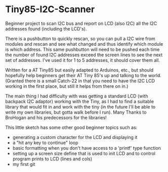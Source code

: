 # Tiny85-I2C-Scanner
Beginner project to scan I2C bus and report on LCD (also I2C) all the I2C addresses found (including the LCD's).

There is a pushbutton to quickly rescan, so you can pull a I2C wire from modules and rescan and see what changed and thus identify which module is which address.  This same pushbutton will need to be pushed each time the number of found I2C addresses exceed the screen lines  to see the next set of addresses.  I've used it for 1 to 5 addresses, it should cover them all.

Written for a AT Tiny85 but easily adapted to Arduinos, etc., but should hopefully help beginners get their AT Tiny 85's up and talking to the world.  (Granted there is a small Catch-22 in that you need to have the I2C LCD working in the first place, but still it helps from there on in.)

The main thing I had difficulty with was getting a standard LCD (with backpack I2C adaptor) working with the Tiny, as I had to find a suitable library that would fit in and work with the tiny (in the future I'll be able to write my own libraries, but gotta walk before I run).  Many Thanks to BroHogan and his predecessors for the libraries!

This little sketch has some other good beginner topics such as:
- generating a custom character for the LCD and displaying it
- a "hit any key to continue" loop
- basic formatting when you don't have access to a 'printf' type function
- setting up a screen size define that is used to init LCD and to control program prints to LCD (lines and cols)
- my first git
